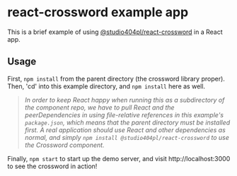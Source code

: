 # react-crossword example app

This is a brief example of using
[@studio404pl/react-crossword](https://www.npmjs.com/package/@studio404pl/react-crossword)
in a React app.

## Usage

First, `npm install` from the parent directory (the crossword library proper).
Then, 'cd' into this example directory, and `npm install` here as well.

> _In order to keep React happy when running this as a subdirectory of the
> component repo, we have to pull React and the peerDependencies in using
> file-relative references in this example's `package.json`, which means that
> the parent directory must be installed first. A real application should use
> React and other dependencies as normal, and simply `npm install @studio404pl/react-crossword`
> to use the Crossword component._

Finally, `npm start` to start up the demo server, and visit
http://localhost:3000 to see the crossword in action!
